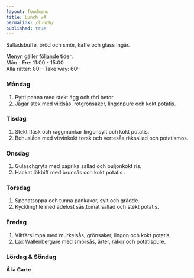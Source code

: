 ```yaml
---
layout: foodmenu
title: Lunch v4
permalink: /lunch/
published: true
---
```

Salladsbuffé, bröd och smör, kaffe och glass ingår.

Menyn gäller följande tider:  
Mån - Fre: 11:00 - 15:00  
Alla rätter: 80:- Take way: 60:-

### Måndag

1. Pytti panna med stekt ägg och röd betor.
2. Jägar stek med vildsås, rotgrönsaker, lingonpure och kokt potatis.

### Tisdag

1. Stekt fläsk och raggmunkar lingonsylt och kokt potatis.
2. Bohuslåda med vitvinkokt torsk och vertesås,räksallad och potatismos.

### Onsdag

1. Gulaschgryta med paprika sallad och buljonkokt ris.
2. Hackat lökbiff med brunsås och kokt potatis .

### Torsdag

1. Spenatsoppa och tunna pankakor, sylt och grädde.
2. Kycklingfile med ädelost sås,tomat sallad och stekt potatis.


### Fredag

1. Viltfärslimpa med murkelsås, grönsaker, lingon och kokt potatis.
2. Lax Wallenbergare med smörsås, ärter, räkor och potatispure.


### Lördag & Söndag

**Á la Carte**
